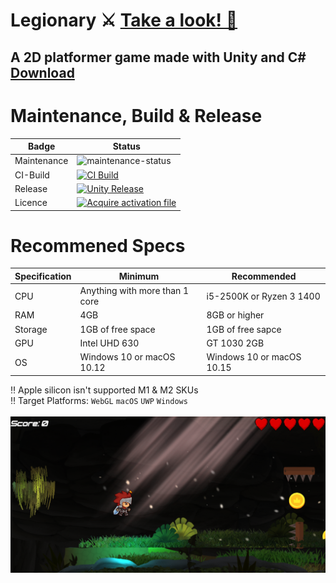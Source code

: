 # Legionary ⚔️ <a href="https://youtu.be/WG0DcoSDQ34">Take a look! 👀</a>
## A 2D platformer game made with Unity and C# <a href="https://www.dropbox.com/scl/fo/v0zubu2mxdl96ep4o1ibs/h?rlkey=04zjfm05xxdqg78gjaqrfkw3n&dl=1">Download</a>

# Maintenance, Build & Release
| Badge             | Status                           |
|-------------------|----------------------------------|
| Maintenance       | ![maintenance-status](https://img.shields.io/badge/maintenance-passively--maintained-yellowgreen.svg)   |
| CI-Build          | [![CI Build](https://github.com/OudomMunint/Unity-2D-Platformer/actions/workflows/Unity.yml/badge.svg)](https://github.com/OudomMunint/Unity-2D-Platformer/actions/workflows/Unity.yml)                              |
| Release           | [![Unity Release](https://github.com/OudomMunint/Unity-2D-Platformer/actions/workflows/Release.yml/badge.svg)](https://github.com/OudomMunint/Unity-2D-Platformer/actions/workflows/Release.yml)               |
| Licence               | [![Acquire activation file](https://github.com/OudomMunint/Unity-2D-Platformer/actions/workflows/activation.yml/badge.svg)](https://github.com/OudomMunint/Unity-2D-Platformer/actions/workflows/activation.yml)                    |

# Recommened Specs
| Specification     | Minimum                          | Recommended                     |
|-------------------|----------------------------------|---------------------------------|
| CPU               | Anything with more than 1 core   | i5-2500K or Ryzen 3 1400        |
| RAM               | 4GB                              | 8GB or higher                   |
| Storage           | 1GB of free space                | 1GB of free sapce               |
| GPU               | Intel UHD 630                    | GT 1030 2GB                     |
| OS                | Windows 10 or macOS 10.12        | Windows 10 or macOS 10.15       |

‼️ Apple silicon isn't supported M1 & M2 SKUs <br>
‼️ Target Platforms: `WebGL` `macOS` `UWP` `Windows` <br></br>
![Screenshot](2d.png)